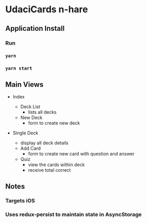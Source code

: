 # UdaciCards n-hare

## Application Install

### Run
### `yarn`
### `yarn start`

## Main Views
- Index
  - Deck List
    - lists all decks
  - New Deck
    - form to create new deck

- Single Deck
  - display all deck details
  - Add Card
    - form to create new card with question and answer
  - Quiz
    - view the cards within deck
    - receive total correct

## Notes
### Targets iOS
### Uses redux-persist to maintain state in AsyncStorage

